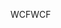 <span data-ttu-id="d4939-101">WCF</span><span class="sxs-lookup"><span data-stu-id="d4939-101">WCF</span></span>